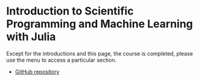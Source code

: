 # Introduction to Scientific Programming and Machine Learning with Julia

Except for the introductions and this page, the course is completed, please use the menu to access a particular section.


- [GitHub repository](https://github.com/sylvaticus/SPMLJ)


 
 
